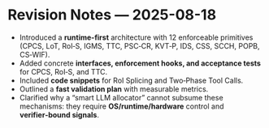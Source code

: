 # Revision Notes — 2025-08-18

- Introduced a **runtime-first** architecture with 12 enforceable primitives (CPCS, LoT, RoI‑S, IGMS, TTC, PSC‑CR, KVT‑P, IDS, CSS, SCCH, POPB, CS‑WIF).
- Added concrete **interfaces, enforcement hooks, and acceptance tests** for CPCS, RoI‑S, and TTC.
- Included **code snippets** for RoI Splicing and Two‑Phase Tool Calls.
- Outlined a **fast validation plan** with measurable metrics.
- Clarified why a “smart LLM allocator” cannot subsume these mechanisms: they require **OS/runtime/hardware** control and **verifier‑bound signals**.
